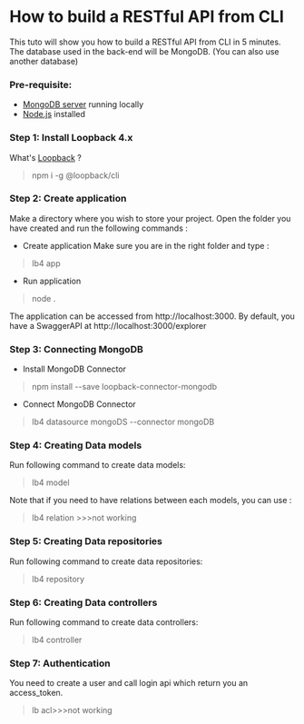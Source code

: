 # How to build a RESTful API from CLI

This tuto will show you how to build a RESTful API from CLI in 5 minutes.
The database used in the back-end will be MongoDB. (You can also use another database)

### Pre-requisite:

* [MongoDB server](https://docs.mongodb.com/manual/administration/install-community/) running locally
* [Node.js](https://nodejs.org/en/download/) installed

### Step 1: Install Loopback 4.x
What's [Loopback](https://loopback.io/doc/en/lb4/Getting-started.html) ?
> npm i -g @loopback/cli

### Step 2: Create application
Make a directory where you wish to store your project. Open the folder you have created and run the following commands :

* Create application
Make sure you are in the right folder and type :
> lb4 app
* Run application
> node .

The application can be accessed from http://localhost:3000.
 By default, you have a SwaggerAPI at http://localhost:3000/explorer

### Step 3: Connecting MongoDB
* Install MongoDB Connector
> npm install --save loopback-connector-mongodb
* Connect MongoDB Connector
> lb4 datasource mongoDS --connector mongoDB

### Step 4: Creating Data models
Run following command to create data models:
> lb4 model

Note that if you need to have relations between each models, you can use :
> lb4 relation >>>not working

### Step 5: Creating Data repositories
Run following command to create data repositories:
> lb4 repository

### Step 6: Creating Data controllers
Run following command to create data controllers:
> lb4 controller

### Step 7: Authentication
You need to create a user and call login api which return you an access_token.

> lb acl>>>not working
